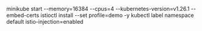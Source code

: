 minikube start --memory=16384 --cpus=4 --kubernetes-version=v1.26.1 --embed-certs
istioctl install --set profile=demo -y
kubectl label namespace default istio-injection=enabled